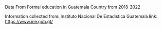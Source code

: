 Data From Formal education in Guatemala Country from 2018-2022

Information collected from: Instituto Nacional De Estadistica Guatemala
link: 
https://www.ine.gob.gt/